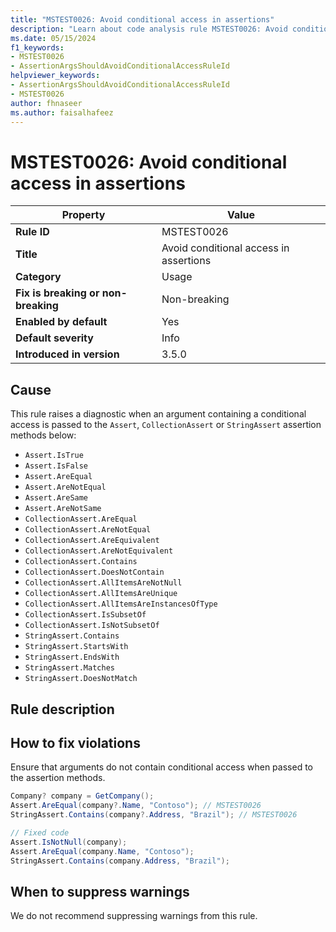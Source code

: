 ```yaml
---
title: "MSTEST0026: Avoid conditional access in assertions"
description: "Learn about code analysis rule MSTEST0026: Avoid conditional access in assertions"
ms.date: 05/15/2024
f1_keywords:
- MSTEST0026
- AssertionArgsShouldAvoidConditionalAccessRuleId
helpviewer_keywords:
- AssertionArgsShouldAvoidConditionalAccessRuleId
- MSTEST0026
author: fhnaseer
ms.author: faisalhafeez
---
```

# MSTEST0026: Avoid conditional access in assertions

| Property                            | Value                                                 |
|-------------------------------------|-------------------------------------------------------|
| **Rule ID**                         | MSTEST0026                                            |
| **Title**                           | Avoid conditional access in assertions                |
| **Category**                        | Usage                                                 |
| **Fix is breaking or non-breaking** | Non-breaking                                          |
| **Enabled by default**              | Yes                                                   |
| **Default severity**                | Info                                                  |
| **Introduced in version**           | 3.5.0                                                 |

## Cause

This rule raises a diagnostic when an argument containing a conditional access is passed to the `Assert`, `CollectionAssert` or `StringAssert`  assertion methods below:

- `Assert.IsTrue`
- `Assert.IsFalse`
- `Assert.AreEqual`
- `Assert.AreNotEqual`
- `Assert.AreSame`
- `Assert.AreNotSame`
- `CollectionAssert.AreEqual`
- `CollectionAssert.AreNotEqual`
- `CollectionAssert.AreEquivalent`
- `CollectionAssert.AreNotEquivalent`
- `CollectionAssert.Contains`
- `CollectionAssert.DoesNotContain`
- `CollectionAssert.AllItemsAreNotNull`
- `CollectionAssert.AllItemsAreUnique`
- `CollectionAssert.AllItemsAreInstancesOfType`
- `CollectionAssert.IsSubsetOf`
- `CollectionAssert.IsNotSubsetOf`
- `StringAssert.Contains`
- `StringAssert.StartsWith`
- `StringAssert.EndsWith`
- `StringAssert.Matches`
- `StringAssert.DoesNotMatch`

## Rule description

## How to fix violations

Ensure that arguments do not contain conditional access when passed to the assertion methods.

```csharp
Company? company = GetCompany();
Assert.AreEqual(company?.Name, "Contoso"); // MSTEST0026
StringAssert.Contains(company?.Address, "Brazil"); // MSTEST0026

// Fixed code
Assert.IsNotNull(company);
Assert.AreEqual(company.Name, "Contoso");
StringAssert.Contains(company.Address, "Brazil");
```

## When to suppress warnings

We do not recommend suppressing warnings from this rule.
